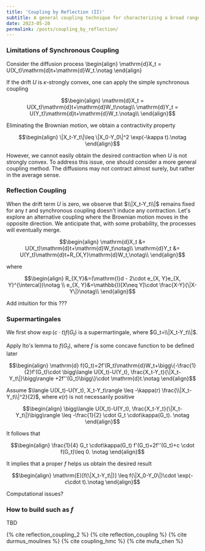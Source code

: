 ```yaml
---
title: 'Coupling by Reflection (II)'
subtitle: A general coupling technique for characterizing a broad range of diffusions.
date: 2023-05-20 
permalink: /posts/coupling_by_reflection/
---
```


### Limitations of Synchronous Coupling

Consider the diffusion process
\begin{align}
  \mathrm{d}X_t = U(X_t)\mathrm{d}t+\mathrm{d}W_t.\notag
\end{align}

If the drift $U$ is $\kappa$-strongly convex, one can apply the simple synchronous coupling 

$$\begin{align}
  \mathrm{d}X_t = U(X_t)\mathrm{d}t+\mathrm{d}W_t\notag\\
  \mathrm{d}Y_t = U(Y_t)\mathrm{d}t+\mathrm{d}W_t.\notag\\
\end{align}$$

Eliminating the Brownian motion, we obtain a contractivity property

$$\begin{align}
  \|X_t-Y_t\|\leq \|X_0-Y_0\|^2 \exp(-\kappa t).\notag
\end{align}$$

However, we cannot easily obtain the desired contraction when $U$ is not strongly convex. To address this issue, one should consider a more general coupling method. The diffusions may not contract almost surely, but rather in the average sense.

### Reflection Coupling

When the drift term $U$ is zero, we observe that $\\|X_t-Y_t\\|$ remains fixed for any $t$ and synchronous coupling doesn't induce any contraction. Let's explore an alternative coupling where the Brownian motion moves in the opposite direction. We anticipate that, with some probability, the processes will eventually merge.

$$\begin{align}
  \mathrm{d}X_t &= U(X_t)\mathrm{d}t+\mathrm{d}W_t\notag\\
  \mathrm{d}Y_t &= U(Y_t)\mathrm{d}t+R_{X,Y}\mathrm{d}W_t,\notag\\
\end{align}$$

where 

$$\begin{align}
  R_{X,Y}&=(\mathrm{I}d - 2\cdot e_{X, Y}e_{X, Y}^{\intercal})\notag \\
  e_{X, Y}&=\mathbb{I}[X\neq Y]\cdot \frac{X-Y}{\|X-Y\|}\notag\\
\end{align}$$

Add intuition for this ???

### Supermartingales 

We first show $\exp(c\cdot t)f(G_t)$ is a supermartingale, where $G_t=\\|X_t-Y_t\\|$.

Apply Ito's lemma to $f(G_t)$, where $f$ is some concave function to be defined later

$$\begin{align}
  \mathrm{d} f(G_t)=2f'(R_t)\mathrm{d}W_t+\bigg\{-\frac{1}{2}f'(G_t)\cdot \bigg\langle U(X_t)-U(Y_t), \frac{X_t-Y_t}{\|X_t-Y_t\|}\bigg\rangle +2f''(G_t)\bigg\}\cdot \mathrm{d}t.\notag
\end{align}$$

Assume $\langle U(X_t)-U(Y_t), X_t-Y_t\rangle \leq -\kappa(r) \frac{\\|X_t-Y_t\\|^2}{2}$, where $\kappa(r)$ is not necessarily positive

$$\begin{align}
  \bigg\langle U(X_t)-U(Y_t), \frac{X_t-Y_t}{\|X_t-Y_t\|}\bigg\rangle \leq -\frac{1}{2} \cdot G_t \cdot\kappa(G_t). \notag
\end{align}$$

It follows that

$$\begin{align}
  \frac{1}{4} G_t \cdot\kappa(G_t) f'(G_t)+2f''(G_t)+c \cdot f(G_t)\leq 0. \notag
\end{align}$$

It implies that a proper $f$ helps us obtain the desired result

$$\begin{align}
  \mathrm{E}[f(\|X_t-Y_t\|)] \leq f(\|X_0-Y_0\|)\cdot \exp(-c\cdot t).\notag
\end{align}$$


Computational issues?

### How to build such as $f$

TBD




{% cite reflection_coupling_2 %}
{% cite reflection_coupling %}
{% cite durmus_moulines %}
{% cite coupling_hmc %}
{% cite mufa_chen %}

